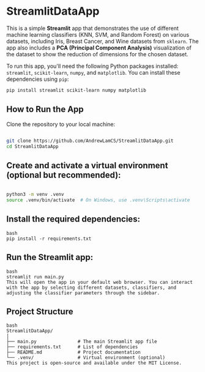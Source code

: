 # StreamlitDataApp

This is a simple **Streamlit** app that demonstrates the use of different machine learning classifiers (KNN, SVM, and Random Forest) on various datasets, including Iris, Breast Cancer, and Wine datasets from `sklearn`. The app also includes a **PCA (Principal Component Analysis)** visualization of the dataset to show the reduction of dimensions for the chosen dataset.

To run this app, you'll need the following Python packages installed: `streamlit`, `scikit-learn`, `numpy`, and `matplotlib`. You can install these dependencies using `pip`:

```bash
pip install streamlit scikit-learn numpy matplotlib
```
## How to Run the App
Clone the repository to your local machine:

```bash

git clone https://github.com/AndrewLamCS/StreamlitDataApp.git
cd StreamlitDataApp
```
## Create and activate a virtual environment (optional but recommended):

```bash

python3 -m venv .venv
source .venv/bin/activate  # On Windows, use .venv\Scripts\activate

```
## Install the required dependencies:
```
bash
pip install -r requirements.txt

```
## Run the Streamlit app:
```
bash
streamlit run main.py
This will open the app in your default web browser. You can interact with the app by selecting different datasets, classifiers, and adjusting the classifier parameters through the sidebar.
```
## Project Structure
```
bash
StreamlitDataApp/
│
├── main.py               # The main Streamlit app file
├── requirements.txt      # List of dependencies
├── README.md             # Project documentation
└── .venv/                # Virtual environment (optional)
This project is open-source and available under the MIT License.
```
